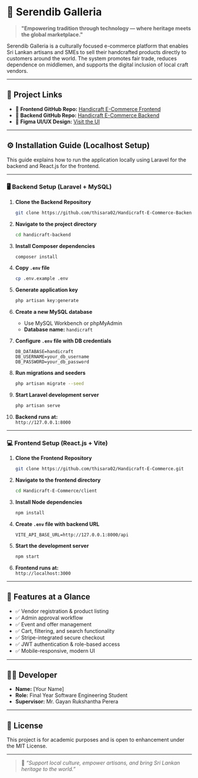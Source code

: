 # 🌿 Serendib Galleria

> **"Empowering tradition through technology — where heritage meets the global marketplace."**

Serendib Galleria is a culturally focused e-commerce platform that enables Sri Lankan artisans and SMEs to sell their handcrafted products directly to customers around the world. The system promotes fair trade, reduces dependence on middlemen, and supports the digital inclusion of local craft vendors.

---
## 🔗 Project Links

- 🔸 **Frontend GitHub Repo:** [Handicraft E-Commerce Frontend](https://github.com/thisara02/Handicraft-E-Commerce)
- 🔸 **Backend GitHub Repo:** [Handicraft E-Commerce Backend](https://github.com/thisara02/Handicraft-E-Commerce-Backend)
- 🎥 **Figma UI/UX Design:** [Visit the UI](https://www.figma.com/design/c3JMZQMh0d8zsCcQmHITIj/Handicraft-ECommerce?node-id=0-1&t=3rzneCKJXsiVJrwN-1)

---

## ⚙️ Installation Guide (Localhost Setup)

This guide explains how to run the application locally using Laravel for the backend and React.js for the frontend.

---

### 🖥️ Backend Setup (Laravel + MySQL)

1. **Clone the Backend Repository**
   ```bash
   git clone https://github.com/thisara02/Handicraft-E-Commerce-Backend.git
   ```

2. **Navigate to the project directory**
   ```bash
   cd handicraft-backend
   ```

3. **Install Composer dependencies**
   ```bash
   composer install
   ```

4. **Copy `.env` file**
   ```bash
   cp .env.example .env
   ```

5. **Generate application key**
   ```bash
   php artisan key:generate
   ```

6. **Create a new MySQL database**
   - Use MySQL Workbench or phpMyAdmin
   - **Database name:** `handicraft`

7. **Configure `.env` file with DB credentials**
   ```
   DB_DATABASE=handicraft
   DB_USERNAME=your_db_username
   DB_PASSWORD=your_db_password
   ```

8. **Run migrations and seeders**
   ```bash
   php artisan migrate --seed
   ```

9. **Start Laravel development server**
   ```bash
   php artisan serve
   ```

10. **Backend runs at:**  
    `http://127.0.0.1:8000`

---

### 💻 Frontend Setup (React.js + Vite)

1. **Clone the Frontend Repository**
   ```bash
   git clone https://github.com/thisara02/Handicraft-E-Commerce.git
   ```

2. **Navigate to the frontend directory**
   ```bash
   cd Handicraft-E-Commerce/client
   ```

3. **Install Node dependencies**
   ```bash
   npm install
   ```

4. **Create `.env` file with backend URL**
   ```
   VITE_API_BASE_URL=http://127.0.0.1:8000/api
   ```

5. **Start the development server**
   ```bash
   npm start
   ```

6. **Frontend runs at:**  
   `http://localhost:3000`

---

## 📸 Features at a Glance

- ✅ Vendor registration & product listing
- ✅ Admin approval workflow
- ✅ Event and offer management
- ✅ Cart, filtering, and search functionality
- ✅ Stripe-integrated secure checkout
- ✅ JWT authentication & role-based access
- ✅ Mobile-responsive, modern UI

---

## 👨‍💻 Developer

- **Name:** [Your Name]  
- **Role:** Final Year Software Engineering Student  
- **Supervisor:** Mr. Gayan Rukshantha Perera

---

## 📜 License

This project is for academic purposes and is open to enhancement under the MIT License.

---

> 💬 *“Support local culture, empower artisans, and bring Sri Lankan heritage to the world.”*
